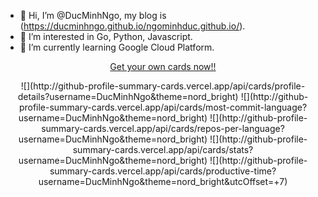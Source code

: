 - 👋 Hi, I’m @DucMinhNgo, my blog is (https://ducminhngo.github.io/ngominhduc.github.io/).
- 👀 I’m interested in Go, Python, Javascript.
- 🌱 I’m currently learning Google Cloud Platform.

<div align="center">
<p>
<a href="https://github-profile-summary-cards.vercel.app/demo.html">Get your own cards now!!</a>
</p>
![](http://github-profile-summary-cards.vercel.app/api/cards/profile-details?username=DucMinhNgo&theme=nord_bright)
![](http://github-profile-summary-cards.vercel.app/api/cards/most-commit-language?username=DucMinhNgo&theme=nord_bright)
![](http://github-profile-summary-cards.vercel.app/api/cards/repos-per-language?username=DucMinhNgo&theme=nord_bright)
![](http://github-profile-summary-cards.vercel.app/api/cards/stats?username=DucMinhNgo&theme=nord_bright)
![](http://github-profile-summary-cards.vercel.app/api/cards/productive-time?username=DucMinhNgo&theme=nord_bright&utcOffset=+7)

</div>

